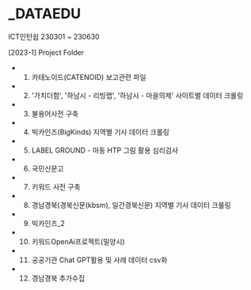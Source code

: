 # _DATAEDU
ICT인턴쉽 230301 ~ 230630

[2023-1] Project Folder
- 1. 카테노이드(CATENOID) 보고관련 파일
- 2. '가치더함', '하남시 - 리빙랩', '하남시 - 마을의제' 사이트별 데이터 크롤링
- 3. 불용어사전 구축
- 4. 빅카인즈(BigKinds) 지역별 기사 데이터 크롤링
- 5. LABEL GROUND - 아동 HTP 그림 활용 심리검사
- 6. 국민신문고
- 7. 키워드 사전 구축
- 8. 경남경북(경북신문(kbsm), 일간경북신문) 지역별 기사 데이터 크롤링
- 9. 빅카인즈_2
- 10. 키워드OpenAi프로젝트(밀양시)
- 11. 공공기관 Chat GPT활용 및 사례 데이터 csv화
- 12. 경남경북 추가수집
